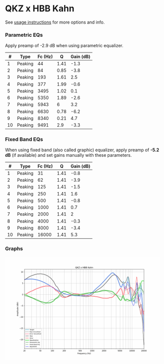 # QKZ x HBB Kahn
See [usage instructions](https://github.com/jaakkopasanen/AutoEq#usage) for more options and info.

### Parametric EQs
Apply preamp of -2.9 dB when using parametric equalizer.

|   # | Type    |   Fc (Hz) |    Q |   Gain (dB) |
|-----|---------|-----------|------|-------------|
|   1 | Peaking |        44 | 1.41 |        -1.3 |
|   2 | Peaking |        84 | 0.85 |        -3.8 |
|   3 | Peaking |       193 | 1.61 |         2.5 |
|   4 | Peaking |       377 | 1.99 |        -0.6 |
|   5 | Peaking |      3495 | 1.02 |         0.1 |
|   6 | Peaking |      5350 | 1.89 |        -2.6 |
|   7 | Peaking |      5943 | 6    |         3.2 |
|   8 | Peaking |      6630 | 0.78 |        -6.2 |
|   9 | Peaking |      8340 | 0.21 |         4.7 |
|  10 | Peaking |      9491 | 2.9  |        -3.3 |

### Fixed Band EQs
When using fixed band (also called graphic) equalizer, apply preamp of **-5.2 dB** (if available) and set gains manually with these parameters.

|   # | Type    |   Fc (Hz) |    Q |   Gain (dB) |
|-----|---------|-----------|------|-------------|
|   1 | Peaking |        31 | 1.41 |        -0.8 |
|   2 | Peaking |        62 | 1.41 |        -3.9 |
|   3 | Peaking |       125 | 1.41 |        -1.5 |
|   4 | Peaking |       250 | 1.41 |         1.6 |
|   5 | Peaking |       500 | 1.41 |        -0.8 |
|   6 | Peaking |      1000 | 1.41 |         0.7 |
|   7 | Peaking |      2000 | 1.41 |         2   |
|   8 | Peaking |      4000 | 1.41 |        -0.3 |
|   9 | Peaking |      8000 | 1.41 |        -3.4 |
|  10 | Peaking |     16000 | 1.41 |         5.3 |

### Graphs
![](./QKZ%20x%20HBB%20Kahn.png)
